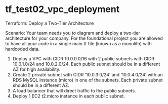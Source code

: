 # tf_test02_vpc_deployment
Terraform: Deploy a Two-Tier Architecture

Scenario:
Your team needs you to diagram and deploy a two-tier architecture for your company. For the foundational project you are allowed to have all your code in a single main.tf file (known as a monolith) with hardcoded data.

1. Deploy a VPC with CIDR 10.0.0.0/16 with 2 public subnets with CIDR 10.0.1.0/24 and 10.0.2.0/24. Each public subnet should be in a different AZ for high availability.
2. Create 2 private subnet with CIDR ‘10.0.3.0/24’ and ‘10.0.4.0/24’ with an RDS MySQL instance (micro) in one of the subnets. Each private subnet should be in a different AZ.
3. A load balancer that will direct traffic to the public subnets.
4. Deploy 1 EC2 t2.micro instance in each public subnet.
